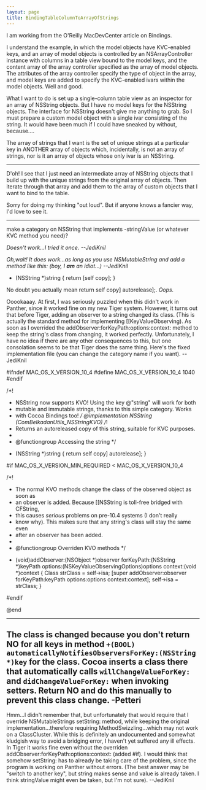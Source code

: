 ```yaml
---
layout: page
title: BindingTableColumnToArrayOfStrings
---
```


I am working from the O'Reilly MacDevCenter article on Bindings.

I understand the example, in which the model objects have KVC-enabled keys, and an array of model objects is controlled by an NSArrayController instance with columns in a table view bound to the model keys, and the content array of the array controller specified
as the array of model objects. The attributes of the array controller specify the type of object in the array, and model keys are added
to specify the KVC-enabled ivars within the model objects. Well and good.

What I want to do is set up a single-column table view as an inspector for an array of NSString objects. But I have no model keys for the
NSString objects. The interface for NSString doesn't give me anything to grab. So I must prepare a custom model object with a single
ivar consisting of the string. It would have been much if I could have sneaked by without, because....

The array of strings that I want is the set of unique strings at a particular key in ANOTHER array of objects which, incidentally,
is not an array of strings, nor is it an array of objects whose only ivar is an NSString.

----

D'oh! I see that I just need an intermediate array of NSString objects that I build up with the unique strings from the original array of objects.
Then iterate through that array and add them to the array of custom objects that I want to bind to the table.

Sorry for doing my thinking "out loud". But if anyone knows a fancier way, I'd love to see it.

----

make a category on NSString that implements -stringValue (or whatever KVC method you need)?

*Doesn't work...I tried it once. --JediKnil*

*Oh,wait! It does work...as long as you use NSMutableString and add a method like this: (boy, I **am** an idiot...) --JediKnil*
    
- (NSString *)string
{
	return [self copy];
}


No doubt you actually mean     return self copy] autorelease];. *Oops.*

Ooookaaay. At first, I was seriously puzzled when this didn't work in Panther, since it worked fine on my new Tiger system. However, it turns out that before Tiger, adding an observer to a string changed its class. (This is actually the standard method for implementing [[KeyValueObserving). As soon as I overrided the     addObserver:forKeyPath:options:context: method to keep the string's class from changing, it worked perfectly. Unfortunately, I have no idea if there are any other consequences to this, but one consolation seems to be that Tiger does the same thing. Here's the fixed implementation file (you can change the category name if you want). --JediKnil
    
#ifndef MAC_OS_X_VERSION_10_4
  #define MAC_OS_X_VERSION_10_4 1040
#endif

/*!
 * NSString now supports KVO! Using the key @"string" will work for both
 * mutable and immutable strings, thanks to this simple category. Works
 * with Cocoa Bindings too!
 */
@implementation NSString (ComBelkadanUtils_NSStringKVO)
/*!
 * Returns an autoreleased copy of this string, suitable for KVC purposes.
 *
 * @functiongroup Accessing the string
 */
- (NSString *)string
{
	return self copy] autorelease];
}

#if MAC_OS_X_VERSION_MIN_REQUIRED < MAC_OS_X_VERSION_10_4

/*!
 * The normal KVO methods change the class of the observed object as soon as
 * an observer is added. Because [[NSString is toll-free bridged with CFString,
 * this causes <em>serious</em> problems on pre-10.4 systems (I don't really
 * know why). This makes sure that any string's class will stay the same even
 * after an observer has been added.
 *
 * @functiongroup Overriden KVO methods
 */
- (void)addObserver:(NSObject *)observer forKeyPath:(NSString *)keyPath options:(NSKeyValueObservingOptions)options context:(void *)context
{
	Class strClass = self->isa;
	[super addObserver:observer forKeyPath:keyPath options:options context:context];
	self->isa = strClass;
}

#endif

@end


----

The class is changed because you don't return NO for all keys in method <code>+(BOOL) automaticallyNotifiesObserversForKey:(NSString *)key</code> for the class. Cocoa inserts a class there that automatically calls <code>willChangeValueForKey:</code> and <code>didChangeValueForKey:</code> when invoking setters. Return NO and do this manually to prevent this class change. -Petteri
----
Hmm...I didn't remember that, but unfortunately that would require that I override NSMutableString<nowiki/>s     setString: method, while keeping the original implementation...therefore requiring MethodSwizzling...which may not work on a ClassCluster. While this is definitely an undocumented and somewhat kludgish way to avoid a bridging error, I haven't yet suffered any ill effects. In Tiger it works fine even without the overriden     addObserver:forKeyPath:options:context: (added #if). I would think that somehow     setString: has to already be taking care of the problem, since the program is working on Panther without errors. (The best answer may be "switch to another key", but     string makes sense and     value is already taken. I think     stringValue might even be taken, but I'm not sure). --JediKnil

